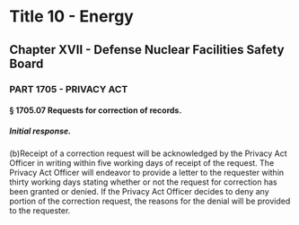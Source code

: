 
# Title 10 - Energy
## Chapter XVII - Defense Nuclear Facilities Safety Board
### PART 1705 - PRIVACY ACT
#### § 1705.07 Requests for correction of records.
##### Initial response.

(b)Receipt of a correction request will be acknowledged by the Privacy Act Officer in writing within five working days of receipt of the request. The Privacy Act Officer will endeavor to provide a letter to the requester within thirty working days stating whether or not the request for correction has been granted or denied. If the Privacy Act Officer decides to deny any portion of the correction request, the reasons for the denial will be provided to the requester.

